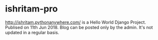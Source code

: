 # ishritam-pro 
http://ishritam.pythonanywhere.com/ is a Hello World Django Project. Publised on 11th Jun 2018.
Blog can be posted only by the admin.
It's not updated in a regular basis.
